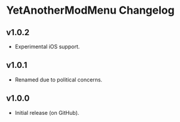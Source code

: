 # YetAnotherModMenu Changelog
## v1.0.2
- Experimental iOS support.
## v1.0.1
- Renamed due to political concerns.
## v1.0.0
- Initial release (on GitHub).